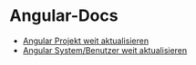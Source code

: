 # Angular-Docs

* [Angular Projekt weit aktualisieren](update-project.md)
* [Angular System/Benutzer weit aktualisieren](update-system-user.md)
